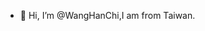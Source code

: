 - 👋 Hi, I’m @WangHanChi,I am from Taiwan.


<!---
WangHanChi/WangHanChi is a ✨ special ✨ repository because its `README.md` (this file) appears on your GitHub profile.
You can click the Preview link to take a look at your changes.
--->
